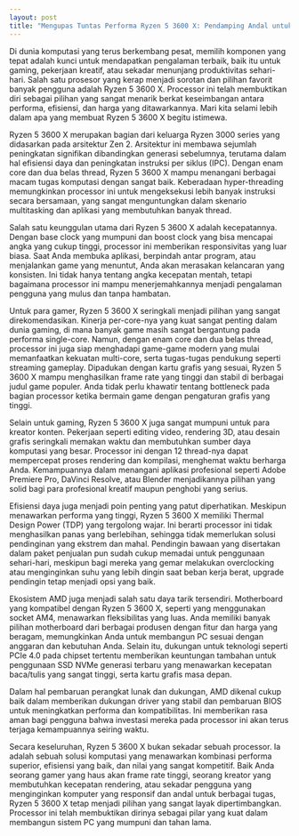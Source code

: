 ```yaml
---
layout: post
title: "Mengupas Tuntas Performa Ryzen 5 3600 X: Pendamping Andal untuk Kebutuhan Komputasi Anda"
---
```


Di dunia komputasi yang terus berkembang pesat, memilih komponen yang tepat adalah kunci untuk mendapatkan pengalaman terbaik, baik itu untuk gaming, pekerjaan kreatif, atau sekadar menunjang produktivitas sehari-hari. Salah satu prosesor yang kerap menjadi sorotan dan pilihan favorit banyak pengguna adalah Ryzen 5 3600 X. Processor ini telah membuktikan diri sebagai pilihan yang sangat menarik berkat keseimbangan antara performa, efisiensi, dan harga yang ditawarkannya. Mari kita selami lebih dalam apa yang membuat Ryzen 5 3600 X begitu istimewa.

Ryzen 5 3600 X merupakan bagian dari keluarga Ryzen 3000 series yang didasarkan pada arsitektur Zen 2. Arsitektur ini membawa sejumlah peningkatan signifikan dibandingkan generasi sebelumnya, terutama dalam hal efisiensi daya dan peningkatan instruksi per siklus (IPC). Dengan enam core dan dua belas thread, Ryzen 5 3600 X mampu menangani berbagai macam tugas komputasi dengan sangat baik. Keberadaan hyper-threading memungkinkan processor ini untuk mengeksekusi lebih banyak instruksi secara bersamaan, yang sangat menguntungkan dalam skenario multitasking dan aplikasi yang membutuhkan banyak thread.

Salah satu keunggulan utama dari Ryzen 5 3600 X adalah kecepatannya. Dengan base clock yang mumpuni dan boost clock yang bisa mencapai angka yang cukup tinggi, processor ini memberikan responsivitas yang luar biasa. Saat Anda membuka aplikasi, berpindah antar program, atau menjalankan game yang menuntut, Anda akan merasakan kelancaran yang konsisten. Ini tidak hanya tentang angka kecepatan mentah, tetapi bagaimana processor ini mampu menerjemahkannya menjadi pengalaman pengguna yang mulus dan tanpa hambatan.

Untuk para gamer, Ryzen 5 3600 X seringkali menjadi pilihan yang sangat direkomendasikan. Kinerja per-core-nya yang kuat sangat penting dalam dunia gaming, di mana banyak game masih sangat bergantung pada performa single-core. Namun, dengan enam core dan dua belas thread, processor ini juga siap menghadapi game-game modern yang mulai memanfaatkan kekuatan multi-core, serta tugas-tugas pendukung seperti streaming gameplay. Dipadukan dengan kartu grafis yang sesuai, Ryzen 5 3600 X mampu menghasilkan frame rate yang tinggi dan stabil di berbagai judul game populer. Anda tidak perlu khawatir tentang bottleneck pada bagian processor ketika bermain game dengan pengaturan grafis yang tinggi.

Selain untuk gaming, Ryzen 5 3600 X juga sangat mumpuni untuk para kreator konten. Pekerjaan seperti editing video, rendering 3D, atau desain grafis seringkali memakan waktu dan membutuhkan sumber daya komputasi yang besar. Processor ini dengan 12 thread-nya dapat mempercepat proses rendering dan kompilasi, menghemat waktu berharga Anda. Kemampuannya dalam menangani aplikasi profesional seperti Adobe Premiere Pro, DaVinci Resolve, atau Blender menjadikannya pilihan yang solid bagi para profesional kreatif maupun penghobi yang serius.

Efisiensi daya juga menjadi poin penting yang patut diperhatikan. Meskipun menawarkan performa yang tinggi, Ryzen 5 3600 X memiliki Thermal Design Power (TDP) yang tergolong wajar. Ini berarti processor ini tidak menghasilkan panas yang berlebihan, sehingga tidak memerlukan solusi pendinginan yang ekstrem dan mahal. Pendingin bawaan yang disertakan dalam paket penjualan pun sudah cukup memadai untuk penggunaan sehari-hari, meskipun bagi mereka yang gemar melakukan overclocking atau menginginkan suhu yang lebih dingin saat beban kerja berat, upgrade pendingin tetap menjadi opsi yang baik.

Ekosistem AMD juga menjadi salah satu daya tarik tersendiri. Motherboard yang kompatibel dengan Ryzen 5 3600 X, seperti yang menggunakan socket AM4, menawarkan fleksibilitas yang luas. Anda memiliki banyak pilihan motherboard dari berbagai produsen dengan fitur dan harga yang beragam, memungkinkan Anda untuk membangun PC sesuai dengan anggaran dan kebutuhan Anda. Selain itu, dukungan untuk teknologi seperti PCIe 4.0 pada chipset tertentu memberikan keuntungan tambahan untuk penggunaan SSD NVMe generasi terbaru yang menawarkan kecepatan baca/tulis yang sangat tinggi, serta kartu grafis masa depan.

Dalam hal pembaruan perangkat lunak dan dukungan, AMD dikenal cukup baik dalam memberikan dukungan driver yang stabil dan pembaruan BIOS untuk meningkatkan performa dan kompatibilitas. Ini memberikan rasa aman bagi pengguna bahwa investasi mereka pada processor ini akan terus terjaga kemampuannya seiring waktu.

Secara keseluruhan, Ryzen 5 3600 X bukan sekadar sebuah processor. Ia adalah sebuah solusi komputasi yang menawarkan kombinasi performa superior, efisiensi yang baik, dan nilai yang sangat kompetitif. Baik Anda seorang gamer yang haus akan frame rate tinggi, seorang kreator yang membutuhkan kecepatan rendering, atau sekadar pengguna yang menginginkan komputer yang responsif dan andal untuk berbagai tugas, Ryzen 5 3600 X tetap menjadi pilihan yang sangat layak dipertimbangkan. Processor ini telah membuktikan dirinya sebagai pilar yang kuat dalam membangun sistem PC yang mumpuni dan tahan lama.
